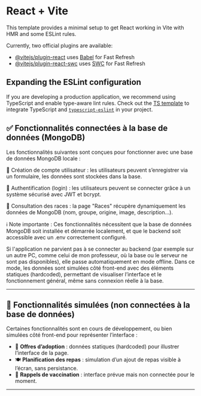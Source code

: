 # React + Vite

This template provides a minimal setup to get React working in Vite with HMR and some ESLint rules.

Currently, two official plugins are available:

- [@vitejs/plugin-react](https://github.com/vitejs/vite-plugin-react/blob/main/packages/plugin-react/README.md) uses [Babel](https://babeljs.io/) for Fast Refresh
- [@vitejs/plugin-react-swc](https://github.com/vitejs/vite-plugin-react-swc) uses [SWC](https://swc.rs/) for Fast Refresh

## Expanding the ESLint configuration

If you are developing a production application, we recommend using TypeScript and enable type-aware lint rules. Check out the [TS template](https://github.com/vitejs/vite/tree/main/packages/create-vite/template-react-ts) to integrate TypeScript and [`typescript-eslint`](https://typescript-eslint.io) in your project.

## ✅ Fonctionnalités connectées à la base de données (MongoDB)
Les fonctionnalités suivantes sont conçues pour fonctionner avec une base de données MongoDB locale :

🔐 Création de compte utilisateur : les utilisateurs peuvent s’enregistrer via un formulaire, les données sont stockées dans la base.

🔑 Authentification (login) : les utilisateurs peuvent se connecter grâce à un système sécurisé avec JWT et bcrypt.

🐾 Consultation des races : la page "Races" récupère dynamiquement les données de MongoDB (nom, groupe, origine, image, description...).

ℹ️ Note importante : Ces fonctionnalités nécessitent que la base de données MongoDB soit installée et démarrée localement, et que le backend soit accessible avec un .env correctement configuré.

Si l'application ne parvient pas à se connecter au backend (par exemple sur un autre PC, comme celui de mon professeur, où la base ou le serveur ne sont pas disponibles), elle passe automatiquement en mode offline.
Dans ce mode, les données sont simulées côté front-end avec des éléments statiques (hardcoded), permettant de visualiser l’interface et le fonctionnement général, même sans connexion réelle à la base.



---

## 🔧 Fonctionnalités simulées (non connectées à la base de données)

Certaines fonctionnalités sont en cours de développement, ou bien simulées côté front-end pour représenter l’interface :

- 🐶 **Offres d’adoption** : données statiques (hardcoded) pour illustrer l’interface de la page.
- 🍽️ **Planification des repas** : simulation d’un ajout de repas visible à l’écran, sans persistance.
- 💉 **Rappels de vaccination** : interface prévue mais non connectée pour le moment.

---
